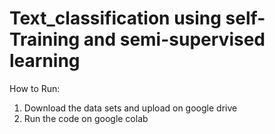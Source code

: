 # Text_classification using self-Training and semi-supervised learning
How to Run:
1. Download the data sets and upload on google drive
2. Run the code on google colab
